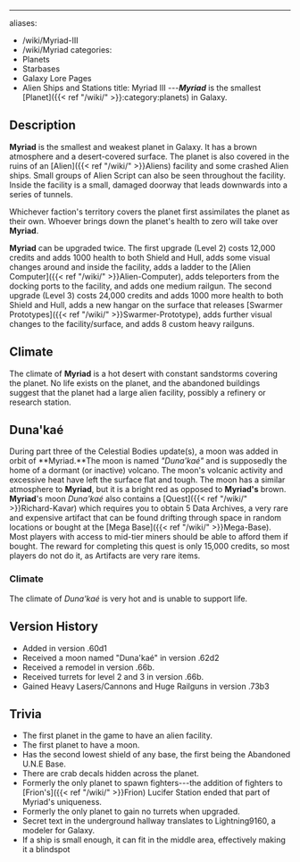 ---
aliases:
- /wiki/Myriad-III
- /wiki/Myriad
categories:
- Planets
- Starbases
- Galaxy Lore Pages
- Alien Ships and Stations
title: Myriad III
---**_Myriad_** is the smallest [Planet]({{< ref "/wiki/" >}}:category:planets) in Galaxy.

## Description

**Myriad** is the smallest and weakest planet in Galaxy. It has a brown atmosphere and a desert-covered surface. The planet is also covered in the ruins of an [Alien]({{< ref "/wiki/" >}}Aliens) facility and some crashed Alien ships. Small groups of Alien Script can also be seen throughout the facility. Inside the facility is a small, damaged doorway that leads downwards into a series of tunnels.

Whichever faction's territory covers the planet first assimilates the planet as their own. Whoever brings down the planet's health to zero will take over **Myriad**.

**Myriad** can be upgraded twice. The first upgrade (Level 2) costs 12,000 credits and adds 1000 health to both Shield and Hull, adds some visual changes around and inside the facility, adds a ladder to the [Alien Computer]({{< ref "/wiki/" >}}Alien-Computer), adds teleporters from the docking ports to the facility, and adds one medium railgun. The second upgrade (Level 3) costs 24,000 credits and adds 1000 more health to both Shield and Hull, adds a new hangar on the surface that releases [Swarmer Prototypes]({{< ref "/wiki/" >}}Swarmer-Prototype), adds further visual changes to the facility/surface, and adds 8 custom heavy railguns.

## Climate

The climate of **Myriad** is a hot desert with constant sandstorms covering the planet. No life exists on the planet, and the abandoned buildings suggest that the planet had a large alien facility, possibly a refinery or research station.

## Duna'kaé

During part three of the Celestial Bodies update(s), a moon was added in orbit of **Myriad.**The moon is named _"Duna'kaé"_ and is supposedly the home of a dormant (or inactive) volcano. The moon's volcanic activity and excessive heat have left the surface flat and tough. The moon has a similar atmosphere to **Myriad**, but it is a bright red as opposed to **Myriad's** brown. **Myriad**'s moon _Duna'kaé_ also contains a [Quest]({{< ref "/wiki/" >}}Richard-Kavar) which requires you to obtain 5 Data Archives, a very rare and expensive artifact that can be found drifting through space in random locations or bought at the [Mega Base]({{< ref "/wiki/" >}}Mega-Base). Most players with access to mid-tier miners should be able to afford them if bought. The reward for completing this quest is only 15,000 credits, so most players do not do it, as Artifacts are very rare items.

### Climate 

The climate of _Duna'kaé_ is very hot and is unable to support life.

## Version History 

- Added in version .60d1
- Received a moon named "Duna'kaé" in version .62d2
- Received a remodel in version .66b.
- Received turrets for level 2 and 3 in version .66b.
- Gained Heavy Lasers/Cannons and Huge Railguns in version .73b3

## Trivia

- The first planet in the game to have an alien facility.
- The first planet to have a moon.
- Has the second lowest shield of any base, the first being the Abandoned U.N.E Base.
- There are crab decals hidden across the planet.
- Formerly the only planet to spawn fighters---the addition of fighters to [Frion's]({{< ref "/wiki/" >}}Frion) Lucifer Station ended that part of Myriad's uniqueness.
- Formerly the only planet to gain no turrets when upgraded.
- Secret text in the underground hallway translates to Lightning9160, a modeler for Galaxy.
- If a ship is small enough, it can fit in the middle area, effectively making it a blindspot